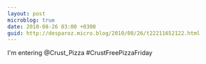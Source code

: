 ```yaml
---
layout: post
microblog: true
date: 2010-08-26 03:00 +0300
guid: http://desparoz.micro.blog/2010/08/26/t22211652122.html
---
```

I'm entering @Crust_Pizza #CrustFreePizzaFriday

